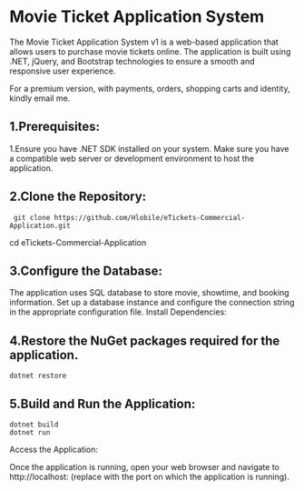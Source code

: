 # **Movie Ticket Application System**

The Movie Ticket Application System v1 is a web-based application that 
allows users to purchase movie tickets online. The application is built
using .NET, jQuery, and Bootstrap technologies to ensure a smooth and responsive user experience.

For a premium version, with payments, orders, shopping carts and identity, kindly email me.

## 1.Prerequisites:
1.Ensure you have .NET SDK installed on your system.
Make sure you have a compatible web server or development environment to host the application.

## 2.Clone the Repository:
```
 git clone https://github.com/Hlobile/eTickets-Commercial-Application.git
```
cd eTickets-Commercial-Application

## 3.Configure the Database:

The application uses SQL database to store movie, showtime, and booking information. 
Set up a database instance and configure the connection string in the appropriate configuration file.
Install Dependencies:

## 4.Restore the NuGet packages required for the application.
```
dotnet restore
```
## 5.Build and Run the Application:
```
dotnet build
dotnet run
```
Access the Application:

Once the application is running, open your web browser and navigate to http://localhost:<port> (replace <port> 
with the port on which the application is running).

